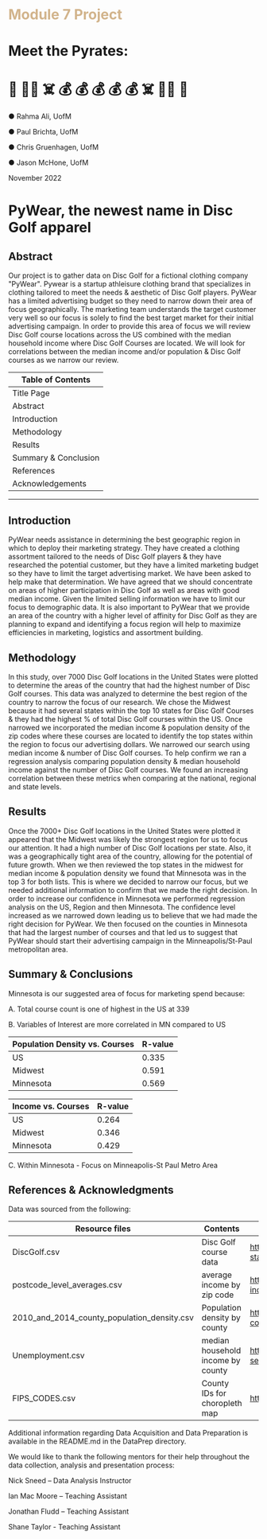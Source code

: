 #  <span style="color:tan"> **Module 7 Project**  </span>


# Meet the Pyrates:

# 🦜 🏴‍☠️ ☠️ 💰 💰 💰 💰 💰 ☠️ 🏴‍☠️ 🦜

●	Rahma Ali, UofM

●	Paul Brichta, UofM

●	Chris Gruenhagen, UofM

●	Jason McHone, UofM

November 2022

# PyWear, the newest name in Disc Golf apparel

## Abstract
Our project is to gather data on Disc Golf for a fictional clothing company "PyWear". Pywear is a startup athleisure clothing brand that specializes in clothing tailored to meet the needs & aesthetic of Disc Golf players.  PyWear has a limited advertising budget so they need to narrow down their area of focus geographically. The marketing team understands the target customer very well so our focus is solely to find the best target market for their initial advertising campaign. In order to provide this area of focus we will review Disc Golf course locations across the US combined with the median household income where Disc Golf Courses are located. We will look for correlations between the median income and/or population & Disc Golf courses as we narrow our review. 

|Table of Contents|
|-----------------|
|Title Page|1|
|Abstract|2|
|Introduction|3|
|Methodology|4|
|Results|5|
|Summary & Conclusion|6|
|References |7|
|Acknowledgements|7|

---

## Introduction
PyWear needs assistance in determining the best geographic region in which to deploy their marketing strategy. They have created a clothing assortment tailored to the needs of Disc Golf players & they have researched the potential customer, but they have a limited marketing budget so they have to limit the target advertising market. We have been asked to help make that determination. We have agreed that we should concentrate on areas of higher participation in Disc Golf as well as areas with good median income. Given the limited selling information we have to limit our focus to demographic data. 
It is also important to PyWear that we provide an area of the country with a higher level of affinity for Disc Golf as they are planning to expand and identifying a focus region will help to maximize efficiencies in marketing, logistics and assortment building. 

## Methodology
In this study, over 7000 Disc Golf locations in the United States were plotted to determine the areas of the country that had the highest number of Disc Golf courses.
This data was analyzed to determine the best region of the country to narrow the focus of our research. We chose the Midwest because it had several states within the top 10 states for Disc Golf Courses & they had the highest % of total Disc Golf courses within the US. 
Once narrowed we incorporated the median income & population density of the zip codes where these courses are located to identify the top states within the region to focus our advertising dollars. 
We narrowed our search using median income & number of Disc Golf courses. 
To help confirm we ran a regression analysis comparing population density & median household income against the number of Disc Golf courses. We found an increasing correlation between these metrics when comparing at the national, regional and state levels. 

## Results
Once the 7000+ Disc Golf locations in the United States were plotted it appeared that the Midwest was likely the strongest region for us to focus our attention. It had a high number of Disc Golf locations per state. Also, it was a geographically tight area of the country, allowing for the potential of future growth. 
When we then reviewed the top states in the midwest for median income & population density we found that Minnesota was in the top 3 for both lists. This is where we decided to narrow our focus, but we needed additional information to confirm that we made the right decision. 
In order to increase our confidence in Minnesota we performed regression analysis on the US, Region and then Minnesota. The confidence level increased as we narrowed down leading us to believe that we had made the right decision for PyWear. 
We then focused on the counties in Minnesota that had the largest number of courses and that led us to suggest that PyWear should start their advertising campaign in the Minneapolis/St-Paul metropolitan area. 

## Summary & Conclusions
Minnesota is our suggested area of focus for marketing spend because:

A. Total course count is one of highest in the US at 339

B. Variables of Interest are more correlated in MN compared to US 

|Population Density vs. Courses|R-value|
|------------------------------|------|
|US|0.335|
|Midwest|0.591|
|Minnesota|0.569|

|Income vs. Courses|R-value|
|------------------------------|------|
|US|0.264|
|Midwest|0.346|
|Minnesota|0.429| 

C. Within Minnesota - Focus on Minneapolis-St Paul Metro Area


## References & Acknowledgments
Data was sourced from the following:

|Resource files|Contents|Source|
|--------------|--------|------|
|DiscGolf.csv|Disc Golf course data|https://www.kaggle.com/datasets/lanekatris/pdga-united-states-disc-golf-courses|
|postcode_level_averages.csv|average income by zip code|https://www.kaggle.com/datasets/hamishgunasekara/average-income-per-zip-code-usa-2018|
|2010_and_2014_county_population_density.csv|Population density by county|https://odn.data.socrata.com/dataset/2010-and-2014-county-population-density/mmzq-86sd|
|Unemployment.csv|median household income by county|https://www.ers.usda.gov/data-products/county-level-data-sets/|
|FIPS_CODES.csv|County IDs for choropleth map|https://transition.fcc.gov/oet/info/maps/census/fips/fips.txt|

Additional information regarding Data Acquisition and Data Preparation is available in the README.md in the DataPrep directory.

We would like to thank the following mentors for their help throughout the data collection, analysis and presentation process:

Nick Sneed – Data Analysis Instructor

Ian Mac Moore – Teaching Assistant

Jonathan Fludd – Teaching Assistant

Shane Taylor - Teaching Assistant
